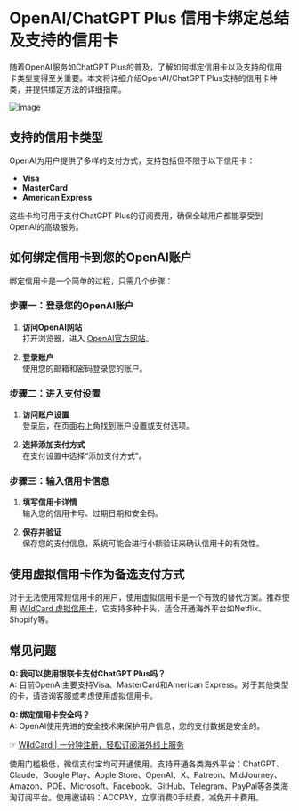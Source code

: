 # OpenAI/ChatGPT Plus 信用卡绑定总结及支持的信用卡

随着OpenAI服务如ChatGPT Plus的普及，了解如何绑定信用卡以及支持的信用卡类型变得至关重要。本文将详细介绍OpenAI/ChatGPT Plus支持的信用卡种类，并提供绑定方法的详细指南。

![image](https://github.com/user-attachments/assets/a044f6ac-dacd-429c-8e76-60589e7e20f9)


## 支持的信用卡类型

OpenAI为用户提供了多样的支付方式，支持包括但不限于以下信用卡：

- **Visa**
- **MasterCard**
- **American Express**

这些卡均可用于支付ChatGPT Plus的订阅费用，确保全球用户都能享受到OpenAI的高级服务。

## 如何绑定信用卡到您的OpenAI账户

绑定信用卡是一个简单的过程，只需几个步骤：

### 步骤一：登录您的OpenAI账户

1. **访问OpenAI网站**  
   打开浏览器，进入 [OpenAI官方网站](https://chat.openai.com)。

2. **登录账户**  
   使用您的邮箱和密码登录您的账户。

### 步骤二：进入支付设置

1. **访问账户设置**  
   登录后，在页面右上角找到账户设置或支付选项。

2. **选择添加支付方式**  
   在支付设置中选择“添加支付方式”。

### 步骤三：输入信用卡信息

1. **填写信用卡详情**  
   输入您的信用卡号、过期日期和安全码。

2. **保存并验证**  
   保存您的支付信息，系统可能会进行小额验证来确认信用卡的有效性。

## 使用虚拟信用卡作为备选支付方式

对于无法使用常规信用卡的用户，使用虚拟信用卡是一个有效的替代方案。推荐使用 [WildCard 虚拟信用卡](https://bit.ly/bewildcard)，它支持多种卡头，适合开通海外平台如Netflix、Shopify等。

## 常见问题

**Q: 我可以使用银联卡支付ChatGPT Plus吗？**  
A: 目前OpenAI主要支持Visa、MasterCard和American Express。对于其他类型的卡，请咨询客服或考虑使用虚拟信用卡。

**Q: 绑定信用卡安全吗？**  
A: OpenAI使用先进的安全技术来保护用户信息，您的支付数据是安全的。

☞ [WildCard | 一分钟注册，轻松订阅海外线上服务](https://bit.ly/bewildcard)

 使用门槛极低，微信支付宝均可开通使用。支持开通各类海外平台：ChatGPT、Claude、Google Play、Apple Store、OpenAI、X、Patreon、MidJourney、Amazon、POE、Microsoft、Facebook、GitHub、Telegram、PayPal等各类海淘订阅平台。使用邀请码：ACCPAY，立享消费0手续费，减免开卡费用。
